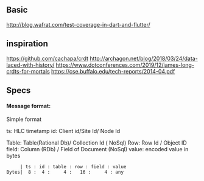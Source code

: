 ## Basic
http://blog.wafrat.com/test-coverage-in-dart-and-flutter/

## inspiration

https://github.com/cachapa/crdt
http://archagon.net/blog/2018/03/24/data-laced-with-history/
https://www.dotconferences.com/2019/12/james-long-crdts-for-mortals
https://cse.buffalo.edu/tech-reports/2014-04.pdf

## Specs

#### Message format:

Simple format

ts: HLC timetamp
id: Client id/Site Id/ Node Id

Table: Table(Rational Db)/ Collection Id ( NoSql)
Row: Row Id / Object ID
field: Column (RDb) / Field of Document (NoSql)
value: encoded value in bytes

```
     | ts : id : table : row : field : value
Bytes|  8 :  4 :     4 :   16 :     4 : any
```
